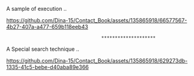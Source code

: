 A sample of execution ..


https://github.com/Dina-15/Contact_Book/assets/135865918/66577567-4b27-407a-a477-659b118eeb43

                                       ********************

A Special search technique ..

https://github.com/Dina-15/Contact_Book/assets/135865918/629273db-1335-41c5-bebe-d40aba89e366
